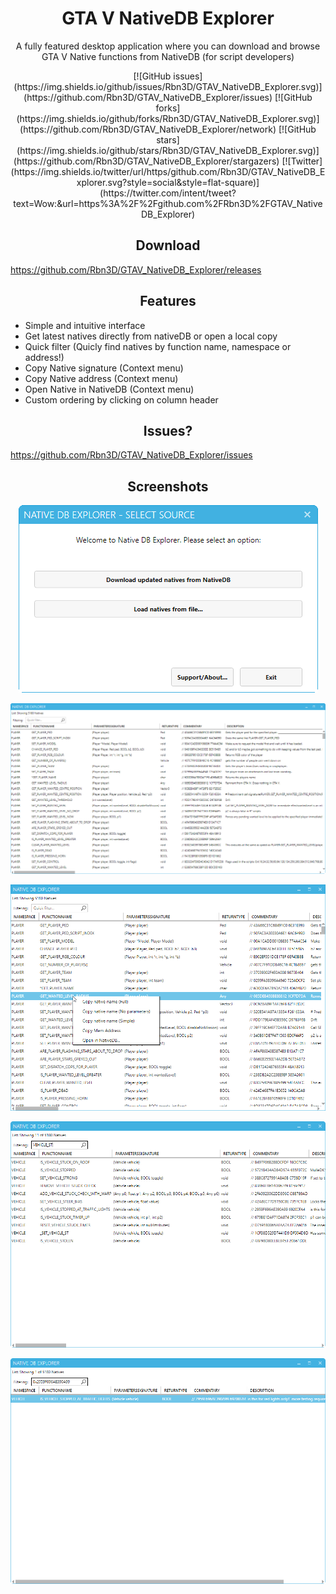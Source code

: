 <div align="center">
  <h1>GTA V NativeDB Explorer</h1>
  <p>
    A fully featured desktop application where you can download and browse GTA V Native functions from NativeDB (for script developers) 
  </p>
  [![GitHub issues](https://img.shields.io/github/issues/Rbn3D/GTAV_NativeDB_Explorer.svg)](https://github.com/Rbn3D/GTAV_NativeDB_Explorer/issues)
  [![GitHub forks](https://img.shields.io/github/forks/Rbn3D/GTAV_NativeDB_Explorer.svg)](https://github.com/Rbn3D/GTAV_NativeDB_Explorer/network)
  [![GitHub stars](https://img.shields.io/github/stars/Rbn3D/GTAV_NativeDB_Explorer.svg)](https://github.com/Rbn3D/GTAV_NativeDB_Explorer/stargazers)
  [![Twitter](https://img.shields.io/twitter/url/https/github.com/Rbn3D/GTAV_NativeDB_Explorer.svg?style=social&style=flat-square)](https://twitter.com/intent/tweet?text=Wow:&url=https%3A%2F%2Fgithub.com%2FRbn3D%2FGTAV_NativeDB_Explorer)
</div>

<h2 align="center">Download</h2>

https://github.com/Rbn3D/GTAV_NativeDB_Explorer/releases

<h2 align="center">Features</h2>

- Simple and intuitive interface
- Get latest natives directly from nativeDB or open a local copy
- Quick filter (Quicly find natives by function name, namespace or address!)
- Copy Native signature (Context menu)
- Copy Native address (Context menu)
- Open Native in NativeDB (Context menu)
- Custom ordering by clicking on column header

<h2 align="center">Issues?</h2>

https://github.com/Rbn3D/GTAV_NativeDB_Explorer/issues

<h2 align="center">Screenshots</h2>

<div align="center">

![maindemowindow01](./screens/splash.png)

![maindemowindow04](./screens/main-window.png)

![maindemowindow02](./screens/main-window-context.png)

![maindemowindow03](./screens/main-window-search.png)

![maindemowindow03](./screens/main-window-search-address.png)

</div>